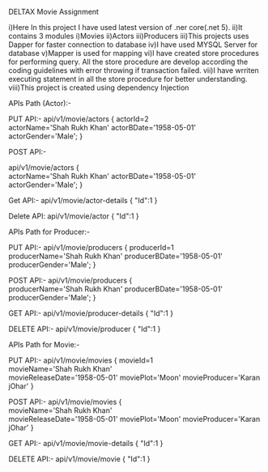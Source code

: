 DELTAX Movie Assignment

i)Here In this project I have used latest version of .ner core(.net 5).
ii)It contains 3 modules
        i)Movies
        ii)Actors
        iii)Producers
iii)This projects uses Dapper for faster connection to database
iv)I have used MYSQL Server for database
v)Mapper is used for mapping
vi)I have created store procedures for performing query. All the store procedure are develop according the coding guidelines with error throwing if transaction failed.
vii)I have wrriten executing statement in all the store procedure for better understanding.
viii)This project is created using dependency Injection

APIs Path  (Actor):-

PUT API:-
api/v1/movie/actors
{
        actorId=2	
        actorName='Shah Rukh Khan'
        actorBDate='1958-05-01'	
        actorGender='Male';
}

POST API:-

api/v1/movie/actors
{	
        actorName='Shah Rukh Khan'
        actorBDate='1958-05-01'	
        actorGender='Male';
}

Get API:-
api/v1/movie/actor-details
{
        "Id":1
}

Delete API:
api/v1/movie/actor
{
        "Id":1
}

APIs Path for Producer:-

PUT API:-
api/v1/movie/producers
{
        producerId=1	
        producerName='Shah Rukh Khan'
        producerBDate='1958-05-01'	
        producerGender='Male';
}

POST API:-
api/v1/movie/producers
{	
        producerName='Shah Rukh Khan'
        producerBDate='1958-05-01'	
        producerGender='Male';
}

GET API:-
api/v1/movie/producer-details
{
        "Id":1
}

DELETE API:-
api/v1/movie/producer
{
        "Id":1
}

APIs Path for Movie:-

PUT API:-
api/v1/movie/movies
{
        movieId=1	
        movieName='Shah Rukh Khan'	
        movieReleaseDate='1958-05-01'
        moviePlot='Moon'
        movieProducer='Karan jOhar'
}

POST API:-
api/v1/movie/movies
{	
        movieName='Shah Rukh Khan'	
        movieReleaseDate='1958-05-01'
        moviePlot='Moon'
        movieProducer='Karan jOhar'
}

GET API:-
api/v1/movie/movie-details
{
        "Id":1
}

DELETE API:-
api/v1/movie/movie
{
        "Id":1
}
